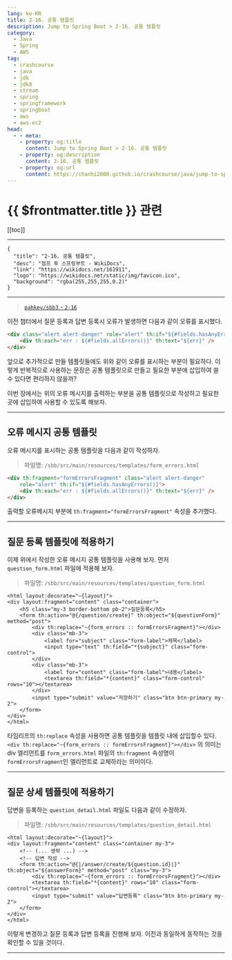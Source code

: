 ```yaml
---
lang: ko-KR
title: 2-16. 공통 템플릿
description: Jump to Spring Boot > 2-16. 공통 템플릿
category:
  - Java
  - Spring
  - AWS
tag: 
  - crashcourse
  - java
  - jdk
  - jdk8
  - stream
  - spring
  - springframework
  - springboot
  - aws
  - aws-ec2
head:
  - - meta:
    - property: og:title
      content: Jump to Spring Boot > 2-16. 공통 템플릿
    - property: og:description
      content: 2-16. 공통 템플릿
    - property: og:url
      content: https://chanhi2000.github.io/crashcourse/java/jump-to-spring-boot/02P.html
---
```


# {{ $frontmatter.title }} 관련

[[toc]]

---

```component VPCard
{
  "title": "2-16. 공통 템플릿",
  "desc": "점프 투 스프링부트 - WikiDocs",
  "link": "https://wikidocs.net/161911",
  "logo": "https://wikidocs.net/static/img/favicon.ico",
  "background": "rgba(255,255,255,0.2)"
}
```

---

> [<FontIcon icon="iconfont icon-github"/> `pahkey/sbb3` - <FontIcon icon="iconfont icon-folder"/> `2-16`](https://github.com/pahkey/sbb3/tree/2-16)

<VidStack src="youtube/0ECjgShAFjY"/>

이전 챕터에서 질문 등록과 답변 등록시 오류가 발생하면 다음과 같이 오류를 표시했다.

```html
<div class="alert alert-danger" role="alert" th:if="${#fields.hasAnyErrors()}">
    <div th:each="err : ${#fields.allErrors()}" th:text="${err}" />
</div>
```

앞으로 추가적으로 만들 템플릿들에도 위와 같이 오류를 표시하는 부분이 필요하다. 이렇게 반복적으로 사용하는 문장은 공통 템플릿으로 만들고 필요한 부분에 삽입하여 쓸 수 있다면 편리하지 않을까?

이번 장에서는 위의 오류 메시지를 출력하는 부분을 공통 템플릿으로 작성하고 필요한 곳에 삽입하여 사용할 수 있도록 해보자.

---

## 오류 메시지 공통 템플릿

오류 메시지를 표시하는 공통 템플릿을 다음과 같이 작성하자.

> 파일명: <FontIcon icon="iconfont icon-folder"/>`/sbb/src/main/resources/templates/`<FontIcon icon="iconfont icon-page"/>`form_errors.html`

```html
<div th:fragment="formErrorsFragment" class="alert alert-danger" 
    role="alert" th:if="${#fields.hasAnyErrors()}">
    <div th:each="err : ${#fields.allErrors()}" th:text="${err}" />
</div>
```

출력할 오류메시지 부분에 `th:fragment="formErrorsFragment"` 속성을 추가했다.

---

## 질문 등록 템플릿에 적용하기

이제 위에서 작성한 오류 메시지 공통 템플릿을 사용해 보자. 먼저 <FontIcon icon="iconfont icon-page"/>`question_form.html` 파일에 적용해 보자.

> 파일명: <FontIcon icon="iconfont icon-folder"/>`/sbb/src/main/resources/templates/`<FontIcon icon="iconfont icon-page"/>`question_form.html`

```html{5}
<html layout:decorate="~{layout}">
<div layout:fragment="content" class="container">
    <h5 class="my-3 border-bottom pb-2">질문등록</h5>
    <form th:action="@{/question/create}" th:object="${questionForm}" method="post">
        <div th:replace="~{form_errors :: formErrorsFragment}"></div>
        <div class="mb-3">
            <label for="subject" class="form-label">제목</label>
            <input type="text" th:field="*{subject}" class="form-control">
        </div>
        <div class="mb-3">
            <label for="content" class="form-label">내용</label>
            <textarea th:field="*{content}" class="form-control" rows="10"></textarea>
        </div>
        <input type="submit" value="저장하기" class="btn btn-primary my-2">
    </form>
</div>
</html>
```

타임리프의 `th:replace` 속성을 사용하면 공통 템플릿을 템플릿 내에 삽입할수 있다. `<div th:replace="~{form_errors :: formErrorsFragment}"></div>` 의 의미는 div 엘리먼트를 `form_errors.html` 파일의 `th:fragment` 속성명이 `formErrorsFragment`인 엘리먼트로 교체하라는 의미이다.

---

## 질문 상세 템플릿에 적용하기

답변을 등록하는 <FontIcon icon="iconfont icon-page"/>`question_detail.html` 파일도 다음과 같이 수정하자.

> 파일명: <FontIcon icon="iconfont icon-folder"/>`/sbb/src/main/resources/templates/`<FontIcon icon="iconfont icon-page"/>`question_detail.html`

```html{7}
<html layout:decorate="~{layout}">
<div layout:fragment="content" class="container my-3">
    <!-- (... 생략 ...) -->
    <!-- 답변 작성 -->
    <form th:action="@{|/answer/create/${question.id}|}" th:object="${answerForm}" method="post" class="my-3">
        <div th:replace="~{form_errors :: formErrorsFragment}"></div>
        <textarea th:field="*{content}" rows="10" class="form-control"></textarea>
        <input type="submit" value="답변등록" class="btn btn-primary my-2">
    </form>
</div>
</html>
```

이렇게 변경하고 질문 등록과 답변 등록을 진행해 보자. 이전과 동일하게 동작하는 것을 확인할 수 있을 것이다.

---

<TagLinks />
